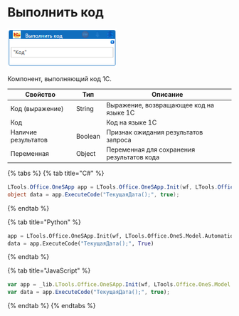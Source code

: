 # Выполнить код

![](<../../../.gitbook/assets/image (825).png>)



Компонент, выполняющий код 1С.

| Свойство            | Тип     | Описание                                   |
| ------------------- | ------- | ------------------------------------------ |
| Код (выражение)     | String  | Выражение, возвращающее код на языке 1С    |
| Код                 |         | Код на языке 1С                            |
| Наличие результатов | Boolean | Признак ожидания результатов запроса       |
| Переменная          | Object  | Переменная для сохранения результатов кода |

{% tabs %}
{% tab title="C#" %}
```csharp
LTools.Office.OneSApp app = LTools.Office.OneSApp.Init(wf, LTools.Office.OneS.Model.AutomationTypes.V83, "server", "db_path", "login", "password");
object data = app.ExecuteCode("ТекущаяДата();", true);
```
{% endtab %}

{% tab title="Python" %}
```python
app = LTools.Office.OneSApp.Init(wf, LTools.Office.OneS.Model.AutomationTypes.V83, "server", "db_path", "login", "password")
data = app.ExecuteCode("ТекущаяДата();", True)
```
{% endtab %}

{% tab title="JavaScript" %}
```javascript
var app = _lib.LTools.Office.OneSApp.Init(wf, LTools.Office.OneS.Model.AutomationTypes.V83, "server", "db_path", "login", "password");
var data = app.ExecuteCode("ТекущаяДата();", true);
```
{% endtab %}
{% endtabs %}
